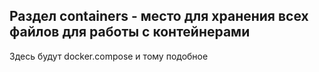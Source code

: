 ## Раздел **containers** - место для хранения всех файлов для работы с контейнерами

Здесь будут docker.compose и тому подобное